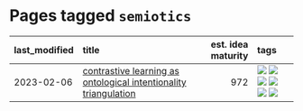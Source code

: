 # Pages tagged `semiotics`

|last_modified|title|est. idea maturity|tags
|:---|:---|---:|:---|
|2023-02-06|[contrastive learning as ontological intentionality triangulation](../contrastive_learning_as_ontological_intentionality_triangulation.md)|972|[![](https://img.shields.io/badge/tag-meta-b25b5)](../tags/meta.md) [![](https://img.shields.io/badge/tag-philosophy-dad82b)](../tags/philosophy.md) [![](https://img.shields.io/badge/tag-semiotics-76bb24)](../tags/semiotics.md) [![](https://img.shields.io/badge/tag-synesthesia-496a1)](../tags/synesthesia.md) [![](https://img.shields.io/badge/tag-theory-683f3)](../tags/theory.md) [![](https://img.shields.io/badge/tag-wip-b7fb0)](../tags/wip.md)|
